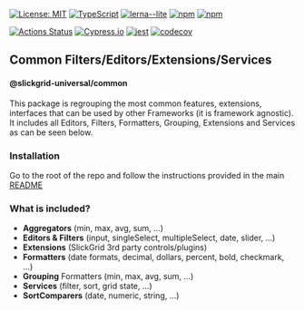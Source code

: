 [![License: MIT](https://img.shields.io/badge/License-MIT-yellow.svg)](https://opensource.org/licenses/MIT)
[![TypeScript](https://img.shields.io/badge/%3C%2F%3E-TypeScript-%230074c1.svg)](http://www.typescriptlang.org/)
[![lerna--lite](https://img.shields.io/badge/maintained%20with-lerna--lite-blueviolet)](https://github.com/ghiscoding/lerna-lite)
[![npm](https://img.shields.io/npm/v/@slickgrid-universal/common.svg?color=forest)](https://www.npmjs.com/package/@slickgrid-universal/common)
[![npm](https://img.shields.io/npm/dy/@slickgrid-universal/common?color=forest)](https://www.npmjs.com/package/@slickgrid-universal/common)

[![Actions Status](https://github.com/ghiscoding/slickgrid-universal/workflows/CI%20Build/badge.svg)](https://github.com/ghiscoding/slickgrid-universal/actions)
[![Cypress.io](https://img.shields.io/badge/tested%20with-Cypress-04C38E.svg)](https://www.cypress.io/)
[![jest](https://jestjs.io/img/jest-badge.svg)](https://github.com/facebook/jest)
[![codecov](https://codecov.io/gh/ghiscoding/slickgrid-universal/branch/master/graph/badge.svg)](https://codecov.io/gh/ghiscoding/slickgrid-universal)

## Common Filters/Editors/Extensions/Services
#### @slickgrid-universal/common

This package is regrouping the most common features, extensions, interfaces that can be used by other Frameworks (it is framework agnostic). It includes all Editors, Filters, Formatters, Grouping, Extensions and Services as can be seen below.

### Installation
Go to the root of the repo and follow the instructions provided in the main [README](https://github.com/ghiscoding/slickgrid-universal#installation)

### What is included?
- **Aggregators** (min, max, avg, sum, ...)
- **Editors & Filters** (input, singleSelect, multipleSelect, date, slider, ...)
- **Extensions** (SlickGrid 3rd party controls/plugins)
- **Formatters** (date formats, decimal, dollars, percent, bold, checkmark, ...)
- **Grouping** Formatters (min, max, avg, sum, ...)
- **Services** (filter, sort, grid state, ...)
- **SortComparers** (date, numeric, string, ...)
